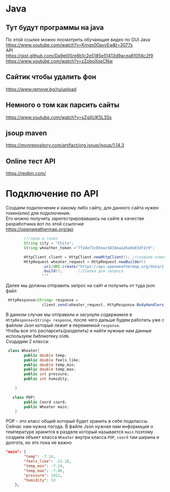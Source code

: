 # Java
## Тут будут программы на java
По этой ссылке можно посмотреть обучающие видео по GUI Java  
https://www.youtube.com/watch?v=Kmgo00avvEw&t=3077s  
API  
https://gist.github.com/Da9el00/e8b1c2e5185e51413d9acea81056c2f9  
https://www.youtube.com/watch?v=zZoboXqsCNw

## Сайтик чтобы удалить фон
https://www.remove.bg/ru/upload  
## Немного о том как парсить сайты  
https://www.youtube.com/watch?v=sZgXUK5L3Ss

## jsoup maven  
https://mvnrepository.com/artifact/org.jsoup/jsoup/1.14.3  
## Online тест API  
https://reqbin.com/  
# Подключение по API  
Создаем подключение к какому либо сайту, для данного сайта нужен токен(клю) для подключения.  
Его можно получить зарегестрировавшись на сайте в качестве разработчика вот по этой ссылочке  
https://openweathermap.org/api
```java
        //город и токен
        String city = "Chita";
        String wheather_token ="7f24e73c03eac583deaa26a0e83df2c9";

        HttpClient client = HttpClient.newHttpClient(); //создали клиент, который отправляет запросы
        HttpRequest wheater_request = HttpRequest.newBuilder()
                .uri(URI.create("https://api.openweathermap.org/data/2.5/weather?q=" + city +"&appid=" + wheather_token + "&units=metric"))
                .build();       //ССылка для запроса
                '''
```
Далее мы должны отправить запрос на сайт и получить от туда json файл
```java
 HttpResponse<String> response =
                client.send(wheater_request, HttpResponse.BodyHandlers.ofString()); //отправляем запрос и сохраняем в response
```
В данном случае мы отправили и засунули содержимое в ``` HttpResponse<String> response ```, после чего дальше будем работать уже с файлом Json который лежит в переменной ``` response ```.  
Чтобы все это распарсить(разделить) и найти нужные нам данные используем библиотеку ```GSON```.  
Создадим 2 класса:
```java
 class Wheater{
        public double temp;
        public double feels_like;
        public double temp_min;
        public double temp_max;
        public int pressure;
        public int humidity;

    }
    
   class POP{
        public Coord coord;
        public Wheater main;
    }
```
POP - это класс общий который будет хранить в себе подклассы. Сейчас нам нужна погода. В файле Json нужная нам информация о температуре хранится в разделе который называется ```main``` поэтому создаем объект класса ```Wheater``` внутри класса ```POP```, ```coord``` там ширина и долгота, но это пока не важно
```json
"main": {
        "temp": -7.24,
        "feels_like": -13.18,
        "temp_min": -7.24,
        "temp_max": -7.06,
        "pressure": 1011,
        "humidity": 53
    },
```
    
 


